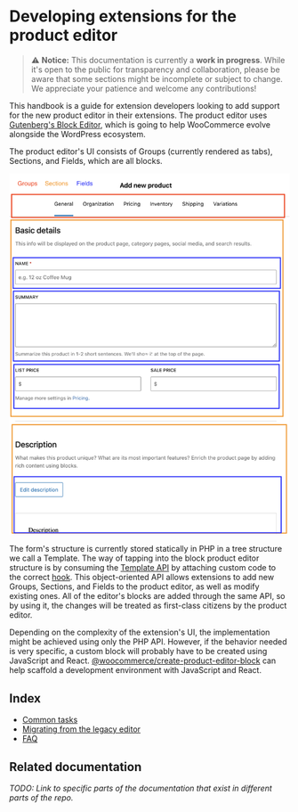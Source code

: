 # Developing extensions for the product editor

> ⚠️ **Notice:** This documentation is currently a **work in progress**. While it's open to the public for transparency and collaboration, please be aware that some sections might be incomplete or subject to change. We appreciate your patience and welcome any contributions!

This handbook is a guide for extension developers looking to add support for the new product editor in their extensions. The product editor uses [Gutenberg's Block Editor](https://github.com/WordPress/gutenberg/tree/trunk/packages/block-editor), which is going to help WooCommerce evolve alongside the WordPress ecosystem.

The product editor's UI consists of Groups (currently rendered as tabs), Sections, and Fields, which are all blocks.

![Product editor structure](_media/block-product-editor-structure.png)

The form's structure is currently stored statically in PHP in a tree structure we call a Template. The way of tapping into the block product editor structure is by consuming the [Template API](../../plugins/woocommerce/src/Internal/Admin/BlockTemplates/README.md) by attaching custom code to the correct [hook](../../plugins/woocommerce/src/Internal/Admin/BlockTemplateRegistry/README.md). This object-oriented API allows extensions to add new Groups, Sections, and Fields to the product editor, as well as modify existing ones. All of the editor's blocks are added through the same API, so by using it, the changes will be treated as first-class citizens by the product editor.

Depending on the complexity of the extension's UI, the implementation might be achieved using only the PHP API. However, if the behavior needed is very specific, a custom block will probably have to be created using JavaScript and React. [@woocommerce/create-product-editor-block](../../packages/js/create-product-editor-block/README.md) can help scaffold a development environment with JavaScript and React.


## Index

- [Common tasks](common-tasks.md)
- [Migrating from the legacy editor](migrating-from-the-legacy-editor.md)
- [FAQ](faq.md)

## Related documentation

_TODO: Link to specific parts of the documentation that exist in different parts of the repo._
